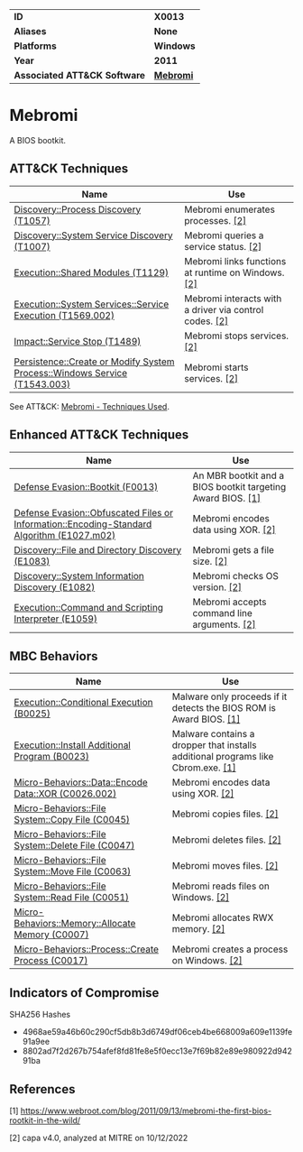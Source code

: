 <table>
<tr>
<td><b>ID</b></td>
<td><b>X0013</b></td>
</tr>
<tr>
<td><b>Aliases</b></td>
<td><b>None</b></td>
</tr>
<tr>
<td><b>Platforms</b></td>
<td><b>Windows</b></td>
</tr>
<tr>
<td><b>Year</b></td>
<td><b>2011</b></td>
</tr>
<tr>
<td><b>Associated ATT&CK Software</b></td>
<td><b><a href="https://attack.mitre.org/software/S0001/">Mebromi</a></b></td>
</tr>
</table>


# Mebromi

A BIOS bootkit.


## ATT&CK Techniques
|Name|Use|
|---|---|
|[Discovery::Process Discovery (T1057)](https://attack.mitre.org/techniques/T1057)|Mebromi enumerates processes. [[2]](#2)|
|[Discovery::System Service Discovery (T1007)](https://attack.mitre.org/techniques/T1007)|Mebromi queries a service status. [[2]](#2)|
|[Execution::Shared Modules (T1129)](https://attack.mitre.org/techniques/T1129)|Mebromi links functions at runtime on Windows. [[2]](#2)|
|[Execution::System Services::Service Execution (T1569.002)](https://attack.mitre.org/techniques/T1569/002)|Mebromi interacts with a driver via control codes. [[2]](#2)|
|[Impact::Service Stop (T1489)](https://attack.mitre.org/techniques/T1489)|Mebromi stops services. [[2]](#2)|
|[Persistence::Create or Modify System Process::Windows Service (T1543.003)](https://attack.mitre.org/techniques/T1543/003)|Mebromi starts services. [[2]](#2)|

See ATT&CK: [Mebromi - Techniques Used](https://attack.mitre.org/software/S0001/).


## Enhanced ATT&CK Techniques

|Name|Use|
|---|---|
|[Defense Evasion::Bootkit (F0013)](../defense-evasion/bootkit.md)|An MBR bootkit and a BIOS bootkit targeting Award BIOS. [[1]](#1)|
|[Defense Evasion::Obfuscated Files or Information::Encoding-Standard Algorithm (E1027.m02)](../defense-evasion/obfuscated-files-or-information.md)|Mebromi encodes data using XOR. [[2]](#2)|
|[Discovery::File and Directory Discovery (E1083)](../discovery/file-and-directory-discovery.md)|Mebromi gets a file size. [[2]](#2)|
|[Discovery::System Information Discovery (E1082)](../discovery/system-information-discovery.md)|Mebromi checks OS version. [[2]](#2)|
|[Execution::Command and Scripting Interpreter (E1059)](../execution/command-and-scripting-interpreter.md)|Mebromi accepts command line arguments. [[2]](#2)|

## MBC Behaviors

|Name|Use|
|---|---|
|[Execution::Conditional Execution (B0025)](../execution/conditional-execution.md)|Malware only proceeds if it detects the BIOS ROM is Award BIOS. [[1]](#1)|
|[Execution::Install Additional Program (B0023)](../execution/install-additional-program.md)|Malware contains a dropper that installs additional programs like Cbrom.exe. [[1]](#1)|
|[Micro-Behaviors::Data::Encode Data::XOR (C0026.002)](../micro-behaviors/data/encode-data.md)|Mebromi encodes data using XOR. [[2]](#2)|
|[Micro-Behaviors::File System::Copy File (C0045)](../micro-behaviors/file-system/copy-file.md)|Mebromi copies files. [[2]](#2)|
|[Micro-Behaviors::File System::Delete File (C0047)](../micro-behaviors/file-system/delete-file.md)|Mebromi deletes files. [[2]](#2)|
|[Micro-Behaviors::File System::Move File (C0063)](../micro-behaviors/file-system/move-file.md)|Mebromi moves files. [[2]](#2)|
|[Micro-Behaviors::File System::Read File (C0051)](../micro-behaviors/file-system/read-file.md)|Mebromi reads files on Windows. [[2]](#2)|
|[Micro-Behaviors::Memory::Allocate Memory (C0007)](../micro-behaviors/memory/allocate-memory.md)|Mebromi allocates RWX memory. [[2]](#2)|
|[Micro-Behaviors::Process::Create Process (C0017)](../micro-behaviors/process/create-process.md)|Mebromi creates a process on Windows. [[2]](#2)|

## Indicators of Compromise

SHA256 Hashes
- 4968ae59a46b60c290cf5db8b3d6749df06ceb4be668009a609e1139fe91a9ee
- 8802ad7f2d267b754afef8fd81fe8e5f0ecc13e7f69b82e89e980922d94291ba

## References

<a name="1">[1]</a> https://www.webroot.com/blog/2011/09/13/mebromi-the-first-bios-rootkit-in-the-wild/

<a name="2">[2]</a> capa v4.0, analyzed at MITRE on 10/12/2022

